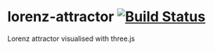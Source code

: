 # lorenz-attractor [![Build Status](https://travis-ci.org/hendriklammers/lorenz-attractor?branch=master)](https://travis-ci.org/hendriklammers/lorenz-attractor)
Lorenz attractor visualised with three.js
